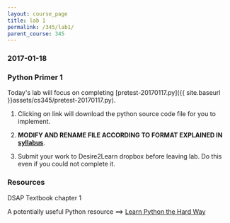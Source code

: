 ```yaml
---
layout: course_page
title: lab 1
permalink: /345/lab1/
parent_course: 345
---
```


### 2017-01-18

### Python Primer 1
Today's lab will focus on completing [pretest-20170117.py]({{ site.baseurl }}assets/cs345/pretest-20170117.py).

1. Clicking on link will download the python source code file for you to implement. 

2. **MODIFY AND RENAME FILE ACCORDING TO FORMAT EXPLAINED IN [syllabus](/345/syllabus/)**.

3. Submit your work to Desire2Learn dropbox before leaving lab. Do this even if you could not complete it.

### Resources
DSAP Textbook chapter 1

A potentially useful Python resource ==> [Learn Python the Hard Way](https://learnpythonthehardway.org/book/)



